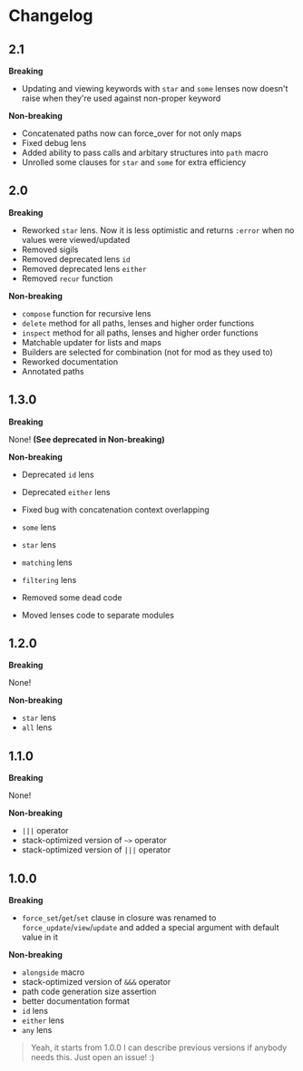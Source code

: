 # Changelog

## 2.1

**Breaking**

* Updating and viewing keywords with `star` and `some` lenses now doesn't raise when they're used against non-proper keyword

**Non-breaking**

* Concatenated paths now can force_over for not only maps
* Fixed debug lens
* Added ability to pass calls and arbitary structures into `path` macro
* Unrolled some clauses for `star` and `some` for extra efficiency

## 2.0

**Breaking**

* Reworked `star` lens. Now it is less optimistic and returns `:error` when no values were viewed/updated
* Removed sigils
* Removed deprecated lens `id`
* Removed deprecated lens `either`
* Removed `recur` function

**Non-breaking**

* `compose` function for recursive lens
* `delete` method for all paths, lenses and higher order functions
* `inspect` method for all paths, lenses and higher order functions
* Matchable updater for lists and maps
* Builders are selected for combination (not for mod as they used to)
* Reworked documentation
* Annotated paths

## 1.3.0

**Breaking**

None! __(See deprecated in Non-breaking)__

**Non-breaking**

* Deprecated `id` lens
* Deprecated `either` lens

* Fixed bug with concatenation context overlapping
* `some` lens
* `star` lens
* `matching` lens
* `filtering` lens
* Removed some dead code
* Moved lenses code to separate modules

## 1.2.0

**Breaking**

None!

**Non-breaking**

* `star` lens
* `all` lens

## 1.1.0

**Breaking**

None!

**Non-breaking**

* `|||` operator
* stack-optimized version of `~>` operator
* stack-optimized version of `|||` operator

## 1.0.0

**Breaking**

* `force_set`/`get`/`set` clause in closure was renamed to `force_update`/`view`/`update`
and added a special argument with default value in it

**Non-breaking**

* `alongside` macro
* stack-optimized version of `&&&` operator
* path code generation size assertion
* better documentation format
* `id` lens
* `either` lens
* `any` lens

> Yeah, it starts from 1.0.0
> I can describe previous versions if anybody needs this. Just open an issue! :)
